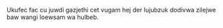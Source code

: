 Ukufec fac cu juwdi gazjethi cet vugam hej der lujubzuk dodivwa zilejwe baw wangi loewsam wa hulbeb.